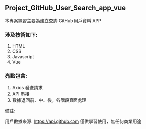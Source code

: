 ## Project_GitHub_User_Search_app_vue

本專案練習主要為建立查詢 GitHub 用戶資料 APP

### 涉及技術如下:

1. HTML
2. CSS
3. Javascript
4. Vue

### 亮點包含:

1. Axios 發送請求
2. API 串接
3. 數據返回前、中、後，各階段頁面處理

備註:

用戶數據來源: https://api.github.com
僅供學習使用，無任何商業用途
